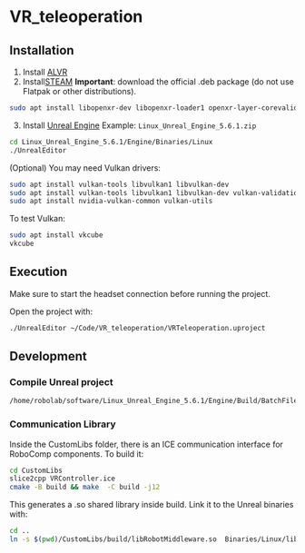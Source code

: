# VR_teleoperation



## Installation

1. Install [ALVR](https://github.com/alvr-org/ALVR)
2. Install[STEAM](https://store.steampowered.com/about/)
**Important**: download the official .deb package (do not use Flatpak or other distributions).
```bash
sudo apt install libopenxr-dev libopenxr-loader1 openxr-layer-corevalidation   
```

3.  Install [Unreal Engine](https://www.unrealengine.com/en-US/linux)
Example: `Linux_Unreal_Engine_5.6.1.zip`
```bash
cd Linux_Unreal_Engine_5.6.1/Engine/Binaries/Linux
./UnrealEditor
```

(Optional) You may need Vulkan drivers:
```bash
sudo apt install vulkan-tools libvulkan1 libvulkan-dev
sudo apt install vulkan-tools libvulkan1 libvulkan-dev vulkan-validationlayers
sudo apt install nvidia-vulkan-common vulkan-utils
```
To test Vulkan:
```bash
sudo apt install vkcube
vkcube
```

## Execution
Make sure to start the headset connection before running the project.

Open the project with:
```bash
./UnrealEditor ~/Code/VR_teleoperation/VRTeleoperation.uproject
```


## Development
### Compile Unreal project
```bash 
/home/robolab/software/Linux_Unreal_Engine_5.6.1/Engine/Build/BatchFiles/Linux/Build.sh VRTeleoperationEditor Linux Development /home/robolab/Documents/Unreal\ Projects/VRTeleoperation/VRTeleoperation.uproject
```

### Communication Library
Inside the CustomLibs folder, there is an ICE communication interface for RoboComp components.
To build it:
```bash
cd CustomLibs
slice2cpp VRController.ice
cmake -B build && make  -C build -j12

```
This generates a .so shared library inside build. Link it to the Unreal binaries with:
```bash
cd ..
ln -s $(pwd)/CustomLibs/build/libRobotMiddleware.so  Binaries/Linux/libRobotMiddleware.so
```

 